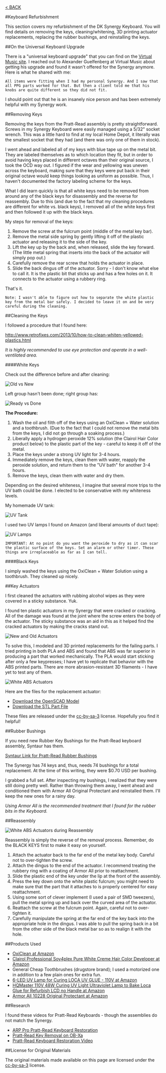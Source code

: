 [< BACK](readme.md)

#Keyboard Refurbishment

This section covers my refurbishment of the DK Synergy Keyboard. You will find details on removing the keys, cleaning/whitening, 3D printing actuator replacements, replacing the rubber bushings, and reinstalling the keys.

##On the Universal Keyboard Upgrade

There is a "universal keyboard upgrade" that you can find on the [Virtual Music site](http://virtual-music.at/webseiten_e/zubehoer/dk.htm). I reached out to Alexander Guelfenberg at Virtual Music about getting his upgrade and found it wasn't offered for the Synergy anymore. Here is what he shared with me:

	All items were fitting when I had my personal Synergy. And I saw that all PPG parts worked for that. But then a client told me that his knobs are quite different so they did not fit.

I should point out that he is an insanely nice person and has been extremely helpful with my Synergy work.

##Removing Keys

Removing the keys from the Pratt-Read assembly is pretty straightforward. Screws in my Synergy Keyboard were easily managed using a 5/32" socket wrench. This was a little hard to find at my local Home Depot, it literally was the smallest socket that they had (and there was only one of them in stock).

I went ahead and labeled all of my keys with blue tape up on the metal bit. They are labeled themselves as to which location they fit, but in order to avoid having keys placed in different octaves than their original source, I took the OCD way out. I figured if the wear and yellowing was uneven across the keyboard, making sure that they keys were put back in their original octave would keep things looking as uniform as possible. Thus, I haven't documented the factory labeling scheme for the keys.

What I did learn quickly is that all white keys need to be removed from around any of the black keys for disassembly and the reverse for reassembly. Due to this (and due to the fact that my cleaning procedures are different for white vs. black keys), I removed all of the white keys first and then followed it up with the black keys.

My steps for removal of the keys:

1. Remove the screw at the fulcrum point (middle of the metal key bar).
2. Remove the metal side spring by gently lifting it off of the plastic actuator and releasing it to the side of the key.
3. Lift the key up by the back and, when released, slide the key forward. (The little metal spring that inserts into the back of the actuator will simply pop out.)
4. Carefully remove the rear screw that holds the actuator in place.
5. Slide the back dingus off of the actuator. Sorry - I don't know what else to call it. It is the plastic bit that sticks up and has a few holes on it. It connects to the actuator using a rubbery ring.

That's it.

    Note: I wasn't able to figure out how to separate the white plastic key from the metal bar safely. I decided to leave it on and be very careful during the cleaning.

##Cleaning the Keys

I followed a procedure that I found here:

http://www.retrofixes.com/2013/10/how-to-clean-whiten-yellowed-plastics.html

*It is highly recommended to use eye protection and operate in a well-ventilated area.*

####White Keys

Check out the difference before and after cleaning:

![Old vs New](img_key/cleaning_comparison.jpg)

Left group hasn't been done; right group has:

![Ready vs Done](img_key/groups_of_keys.jpg)

**The Procedure:**

1. Wash the oil and filth off of the keys using an OxiClean + Water solution and a toothbrush. (Due to the fact that I could not remove the metal bits from the keys, I did not go through a soaking process.)
2. Liberally apply a hydrogen peroxide 12% solution (the Clairol Hair Color product below) to the plastic part of the key - careful to keep it off of the metal.
3. Place the keys under a strong UV light for 3-4 hours.
4. Immediately remove the keys, clean them with water, reapply the peroxide solution, and return them to the "UV bath" for another 3-4 hours.
5. Remove the keys, clean them with water and dry them.

Depending on the desired whiteness, I imagine that several more trips to the UV bath could be done. I elected to be conservative with my whiteness levels.

My homemade UV tank:

![UV Tank](img_key/uv_tank.jpg)

I used two UV lamps I found on Amazon (and liberal amounts of duct tape):

![UV Lamps](img_key/uv_lamps.jpg)

    IMPORTANT: At no point do you want the peroxide to dry as it can scar the plastic surface of the keys. Set an alarm or other timer. These things are irreplaceable as far as I can tell.

####Black Keys

I simply washed the keys using the OxiClean + Water Solution using a toothbrush. They cleaned up nicely.

##Key Actuators

I first cleaned the actuators with rubbing alcohol wipes as they were covered in a sticky substance. Yuk.

I found ten plastic actuators in my Synergy that were cracked or cracking. All of the damage was found at the joint where the screw enters the body of the actuator. The sticky substance was an aid in this as it helped find the cracked actuators by making the cracks stand out.

![New and Old Actuators](img_key/old_and_new_actuators.jpg)

To solve this, I modeled and 3D printed replacements for the failing parts. I tried printing in both PLA and ABS and found that ABS was far superior in producing a part that worked mechanically. The PLA would start sticking after only a few keypresses; I have yet to replicate that behavior with the ABS printed parts. There are more abrasion-resistant 3D filaments - I have yet to test any of them.

![White ABS Actuators](img_key/white_abs.jpg)

Here are the files for the replacement actuator:

* [Download the OpenSCAD Model](actuator/actuator.scad)
* [Download the STL Part File](actuator/actuator.stl)

These files are released under the [cc-by-sa-3](https://creativecommons.org/licenses/by-sa/3.0/us/) license. Hopefully you find it helpful!

##Rubber Bushings

If you need new Rubber Key Bushings for the Pratt-Read keyboard assembly, Syntaur has them.

[Syntaur Link for Pratt-Read Rubber Bushings](http://syntaur.com/Items/4169.html)

The Synergy has 74 keys and, thus, needs 74 bushings for a total replacement. At the time of this writing, they were $0.70 USD per bushing.

I grabbed a full set. After inspecting my bushings, I realized that they were still doing pretty well. Rather than throwing them away, I went ahead and conditioned them with Armor All Original Protectant and reinstalled them. I'll keep the new ones for a rainy day.

*Using Armor All is the recommended treatment that I found for the rubber bits in the Keyboard.*

##Reassembly

![White ABS Actuators during Reassembly](img_key/new_installed.jpg)

Reassembly is simply the reverse of the removal process. Remember, do the BLACK KEYS first to make it easy on yourself.

1. Attach the actuator back to the far end of the metal key body. Careful not to over-tighten the screw.
2. Attach the dingus to the end of the actuator. I recommend treating the rubbery ring with a coating of Armor All prior to reattachment.
3. Slide the plastic end of the key under the lip at the front of the assembly.
4. Press the key down onto the white plastic fulcrum; you might need to make sure that the part that it attaches to is properly centered for easy reattachment.
5. Using some sort of clever implement (I used a pair of SMD tweezers), pull the metal spring up and back over the curved area of the actuator.
6. Reattach the screw at the fulcrum point. Again, careful not to over-tighten it.
7. Carefully manipulate the spring at the far end of the key back into the appropriate hole in the dingus. I was able to pull the spring back in a bit from the other side of the black metal bar so as to realign it with the hole.

##Products Used

* [OxiClean at Amazon](https://www.amazon.com/gp/product/B005GI8UOO/ref=oh_aui_search_detailpage?ie=UTF8&psc=1)
* [Clairol Professional Soy4plex Pure White Creme Hair Color Developer at Amazon](https://www.amazon.com/gp/product/B00A5ET16A/ref=oh_aui_search_detailpage?ie=UTF8&psc=1)
* General Cheap Toothbrushes (drugstore brand); I used a motorized one in addition to a few plain ones for extra fun.
* [6-LED UV Lamp for Curing LOCA UV GLUE - 110V at Amazon](https://www.amazon.com/gp/product/B0178KPN4W/ref=oh_aui_search_detailpage?ie=UTF8&psc=1)
* [HQMaster 110V 48W Curing UV Light Ultraviolet Lamp to Bake Loca Glue for Refurbish LCD no Handle at Amazon
](https://www.amazon.com/gp/product/B012ZNLZY4/ref=oh_aui_search_detailpage?ie=UTF8&psc=1)
* [Armor All 10228 Original Protectant at Amazon](https://www.amazon.com/Armor-All-10228-Original-Protectant/dp/B0007898UI)

##Research

I found these videos for Pratt-Read Keyboards - though the assemblies do not match the Synergy.

* [ARP Pro Pratt-Read Keyboard Restoration](https://www.youtube.com/watch?v=5iJtaW3bvK4)
* [Pratt-Read Key Removal on OB-Xa](https://www.youtube.com/watch?v=DmSz_JY4zZU)
* [Pratt-Read Keyboard Restoration Video](https://www.youtube.com/watch?v=VvMh64XNhEw)

##License for Original Materials

The original materials made available on this page are licensed under the [cc-by-sa-3](https://creativecommons.org/licenses/by-sa/3.0/us/) license.